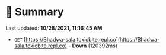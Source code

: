 # 📖 Summary
Last updated: **10/28/2021, 11:16:45 AM**

- `GET` [https://Bhadwa-sala.toxicblte.repl.co](https://Bhadwa-sala.toxicblte.repl.co) - **Down** (120392ms)
